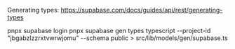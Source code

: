 Generating types: https://supabase.com/docs/guides/api/rest/generating-types

pnpx supabase login
pnpx supabase gen types typescript --project-id "jbgabzlzzrxtvwrwjomu" --schema public > src/lib/models/gen/supabase.ts
